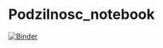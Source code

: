 # Podzilnosc_notebook
[![Binder](http://mybinder.org/badge.svg)](http://mybinder.org/repo/kasiaj/Podzilnosc_notebook)
